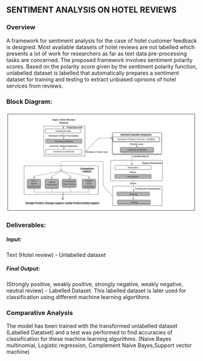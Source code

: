 ## SENTIMENT ANALYSIS ON HOTEL REVIEWS 
### Overview
A framework for sentiment analysis for the case of hotel customer feedback is designed.
Most available datasets of hotel reviews are not labelled which presents a lot of work for researchers as far as text data pre-processing tasks are concerned.
The proposed framework involves sentiment polarity scores. Based on the polarity score given by the sentiment polarity function, unlabelled dataset is labelled that automatically prepares a sentiment dataset for training and testing to extract unbiased opinions of hotel services from reviews.

### Block Diagram:
![Block Diagram Image](BLOCK_DIAGRAM.png)
### Deliverables:
##### Input:
Text (Hotel review) - Unlabelled dataset
##### Final Output: 
(Strongly positive, weakly positive, strongly negative, weakly negative, neutral review) - Labelled Dataset.
This labelled dataset is later used for classification using different machine learning algortihms.

### Comparative Analysis 
The model has been trained with the transformed unlabelled dataset (Labelled Datatset) and a test was performed to find accuracies of classification for these machine learning algorithms.
(Naive Bayes multinomial, Logistic regression, Complement Naive Bayes,Support vector machine)
